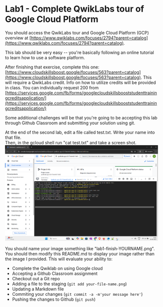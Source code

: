 # Lab1 - Complete QwikLabs tour of Google Cloud Platform

You should access the QwikLabs tour and Google Cloud Platform (GCP)
overview at [https://www.qwiklabs.com/focuses/2794?parent=catalog](https://www.qwiklabs.com/focuses/2794?parent=catalog).

This lab should be very easy -- you're basically following an online
tutorial to learn how to use a software platform. 

After finishing that exercise, complete this one: 
[https://www.cloudskillsboost.google/focuses/563?parent=catalog](https://www.cloudskillsboost.google/focuses/563?parent=catalog).
This will require a QwikLabs credit. Info on how to utilize credits will be
provided in class. You can individually request 200 from [https://services.google.com/fb/forms/googlecloudskillsbooststudenttrainingcreditsapplication/](https://services.google.com/fb/forms/googlecloudskillsbooststudenttrainingcreditsapplication/)

Some additional
challenges will be that you're going to be accepting this lab through
Github Classroom and submitting your solution using git.

At the end of the second lab, edit a file called test.txt.  Write your name into that file.  
Then, in the gcloud shell run "cat test.txt" and take a screen shot.
![Screen capture of test output](./lab1-finish-RAHULSHETTY.png)

You should name your image something like
"lab1-finish-YOURNAME.png". You should then modify this README.md to
display your image rather than the image I provided. This will
evaluate your ability to:

* Complete the Qwiklab on using Google cloud
* Accepting a Github Classroom assignment
* Checkout out a Git repo
* Adding a file to the staging (`git add your-file-name.png`)
* Updating a Markdown file
* Commiting your changes (`git commit -a -m'your message here'`)
* Pushing the changes to Github (`git push`)

